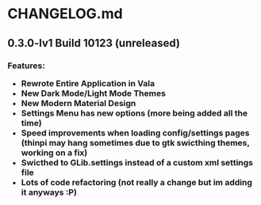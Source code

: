 # CHANGELOG.md

## 0.3.0-lv1 Build 10123 (unreleased)

<h3>

Features:

 - Rewrote Entire Application in Vala
 - New Dark Mode/Light Mode Themes
 - New Modern Material Design
 - Settings Menu has new options (more being added all the time)
 - Speed improvements when loading config/settings pages (thinpi may hang sometimes due to gtk swicthing themes, working on a fix)
 - Swicthed to GLib.settings instead of a custom xml settings file
 - Lots of code refactoring (not really a change but im adding it anyways :P)

 </h3>
